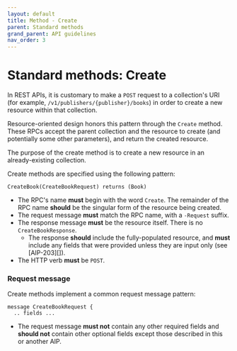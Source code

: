 ```yaml
---
layout: default
title: Method - Create
parent: Standard methods
grand_parent: API guidelines
nav_order: 3
---
```


# Standard methods: Create

In REST APIs, it is customary to make a `POST` request to a collection's URI (for example, `/v1/publishers/{publisher}/books`) in order to create a new resource within that collection.

Resource-oriented design honors this pattern through the `Create` method. These RPCs accept the parent collection and the resource to create (and potentially some other parameters), and return the created resource.

The purpose of the create method is to create
a new resource in an already-existing collection.

Create methods are specified using the following pattern:

```
CreateBook(CreateBookRequest) returns (Book) 
```

- The RPC's name **must** begin with the word `Create`. The remainder of the RPC name **should** be the singular form of the resource being created.
- The request message **must** match the RPC name, with a `-Request` suffix.
- The response message **must** be the resource itself. There is no `CreateBookResponse`.
  - The response **should** include the fully-populated resource, and **must**
    include any fields that were provided unless they are input only (see
    [AIP-203][]).
- The HTTP verb **must** be `POST`.

### Request message

Create methods implement a common request message pattern:

```
message CreateBookRequest {
  .. fields ...
```

- The request message **must not** contain any other required fields and
  **should not** contain other optional fields except those described in this
  or another AIP.


